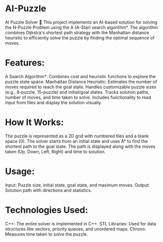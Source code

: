# AI-Puzzle
AI Puzzle Solver 🧩
This project implements an AI-based solution for solving the N-Puzzle Problem using the A (A-Star) search algorithm*. The algorithm combines Dijkstra's shortest path strategy with the Manhattan distance heuristic to efficiently solve the puzzle by finding the optimal sequence of moves.

# Features:
A Search Algorithm*: Combines cost and heuristic functions to explore the puzzle state space.
Manhattan Distance Heuristic: Estimates the number of moves required to reach the goal state.
Handles customizable puzzle sizes (e.g., 8-puzzle, 15-puzzle) and initial/goal states.
Tracks solution paths, number of moves, and time taken to solve.
Includes functionality to read input from files and display the solution visually.
# How It Works:
The puzzle is represented as a 2D grid with numbered tiles and a blank space (0).
The solver starts from an initial state and uses A* to find the shortest path to the goal state.
The path is displayed along with the moves taken (Up, Down, Left, Right) and time to solution.
# Usage:
  Input: Puzzle size, initial state, goal state, and maximum moves.
  Output: Solution path with directions and statistics.
# Technologies Used:
  C++: The entire solver is implemented in C++.
  STL Libraries: Used for data structures like vectors, priority queues, and unordered maps.
  Chrono: Measures time taken to solve the puzzle.
